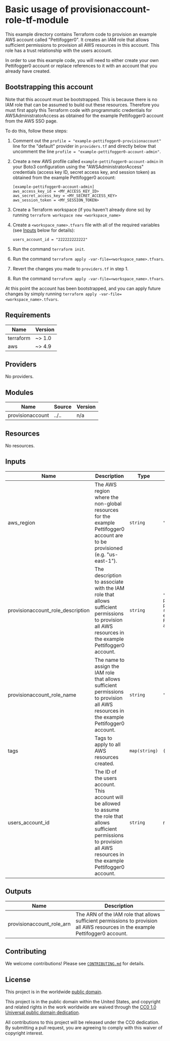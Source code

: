 # Basic usage of provisionaccount-role-tf-module #

This example directory contains Terraform code to provision an example AWS
account called "Pettifogger0".  It creates an IAM role that allows sufficient
permissions to provision all AWS resources in this account.  This role
has a trust relationship with the users account.

In order to use this example code, you will need to either create your own
Pettifogger0 account or replace references to it with an account that you
already have created.

## Bootstrapping this account ##

Note that this account must be bootstrapped.  This is because there is
no IAM role that can be assumed to build out these resources.
Therefore you must first apply this Terraform code with programmatic
credentials for AWSAdministratorAccess as obtained for the example
Pettifogger0 account from the AWS SSO page.

To do this, follow these steps:

1. Comment out the `profile = "example-pettifogger0-provisionaccount"`
   line for the "default" provider in `providers.tf` and directly
   below that uncomment the line `profile =
   "example-pettifogger0-account-admin"`.
1. Create a new AWS profile called `example-pettifogger0-account-admin`
   in your Boto3 configuration using the "AWSAdministratorAccess"
   credentials (access key ID, secret access key, and session token)
   as obtained from the example Pettifogger0 account:

   ```console
   [example-pettifogger0-account-admin]
   aws_access_key_id = <MY_ACCESS_KEY_ID>
   aws_secret_access_key = <MY_SECRET_ACCESS_KEY>
   aws_session_token = <MY_SESSION_TOKEN>
   ```

1. Create a Terraform workspace (if you haven't already done so) by running
   `terraform workspace new <workspace_name>`
1. Create a `<workspace_name>.tfvars` file with all of the required
   variables (see [Inputs](#inputs) below for details):

   ```console
   users_account_id = "222222222222"
   ```

1. Run the command `terraform init`.
1. Run the command `terraform apply
   -var-file=<workspace_name>.tfvars`.
1. Revert the changes you made to `providers.tf` in step 1.
1. Run the command `terraform apply
    -var-file=<workspace_name>.tfvars`.

At this point the account has been bootstrapped, and you can apply
future changes by simply running `terraform apply
-var-file=<workspace_name>.tfvars`.

## Requirements ##

| Name | Version |
|------|---------|
| terraform | ~> 1.0 |
| aws | ~> 4.9 |

## Providers ##

No providers.

## Modules ##

| Name | Source | Version |
|------|--------|---------|
| provisionaccount | ../.. | n/a |

## Resources ##

No resources.

## Inputs ##

| Name | Description | Type | Default | Required |
|------|-------------|------|---------|:--------:|
| aws\_region | The AWS region where the non-global resources for the example Pettifogger0 account are to be provisioned (e.g. "us-east-1"). | `string` | `"us-east-1"` | no |
| provisionaccount\_role\_description | The description to associate with the IAM role that allows sufficient permissions to provision all AWS resources in the example Pettifogger0 account. | `string` | `"Allows sufficient permissions to provision all AWS resources in the example Pettifogger0 account."` | no |
| provisionaccount\_role\_name | The name to assign the IAM role that allows sufficient permissions to provision all AWS resources in the example Pettifogger0 account. | `string` | `"ProvisionAccount"` | no |
| tags | Tags to apply to all AWS resources created. | `map(string)` | `{}` | no |
| users\_account\_id | The ID of the users account.  This account will be allowed to assume the role that allows sufficient permissions to provision all AWS resources in the example Pettifogger0 account. | `string` | n/a | yes |

## Outputs ##

| Name | Description |
|------|-------------|
| provisionaccount\_role\_arn | The ARN of the IAM role that allows sufficient permissions to provision all AWS resources in the example Pettifogger0 account. |

## Contributing ##

We welcome contributions!  Please see
[`CONTRIBUTING.md`](../../../CONTRIBUTING.md) for details.

## License ##

This project is in the worldwide [public domain](LICENSE).

This project is in the public domain within the United States, and
copyright and related rights in the work worldwide are waived through
the [CC0 1.0 Universal public domain
dedication](https://creativecommons.org/publicdomain/zero/1.0/).

All contributions to this project will be released under the CC0
dedication. By submitting a pull request, you are agreeing to comply
with this waiver of copyright interest.
